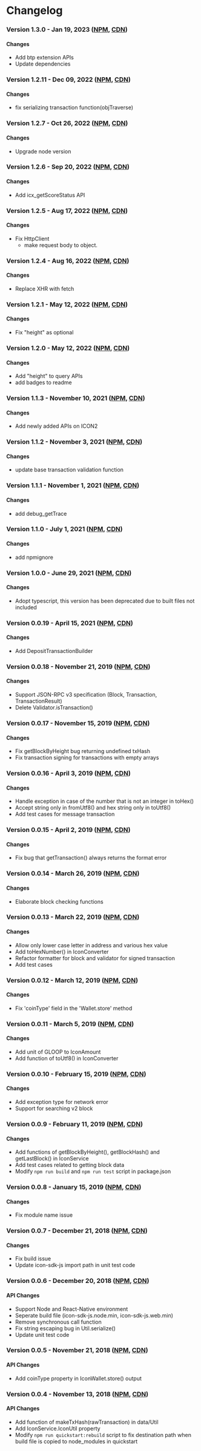 # Changelog

### Version 1.3.0 - Jan 19, 2023 ([NPM](https://www.npmjs.com/package/icon-sdk-js), [CDN](https://cdn.jsdelivr.net/npm/icon-sdk-js@1.3.0))

#### Changes
- Add btp extension APIs
- Update dependencies

### Version 1.2.11 - Dec 09, 2022 ([NPM](https://www.npmjs.com/package/icon-sdk-js), [CDN](https://cdn.jsdelivr.net/npm/icon-sdk-js@1.2.11))

#### Changes
- fix serializing transaction function(objTraverse)

### Version 1.2.7 - Oct 26, 2022 ([NPM](https://www.npmjs.com/package/icon-sdk-js), [CDN](https://cdn.jsdelivr.net/npm/icon-sdk-js@1.2.7))

#### Changes
- Upgrade node version


### Version 1.2.6 - Sep 20, 2022 ([NPM](https://www.npmjs.com/package/icon-sdk-js), [CDN](https://cdn.jsdelivr.net/npm/icon-sdk-js@1.2.6))

#### Changes
- Add icx_getScoreStatus API

### Version 1.2.5 - Aug 17, 2022 ([NPM](https://www.npmjs.com/package/icon-sdk-js), [CDN](https://cdn.jsdelivr.net/npm/icon-sdk-js@1.2.5))

#### Changes
- Fix HttpClient
  - make request body to object.

### Version 1.2.4 - Aug 16, 2022 ([NPM](https://www.npmjs.com/package/icon-sdk-js), [CDN](https://cdn.jsdelivr.net/npm/icon-sdk-js@1.2.4))

#### Changes
- Replace XHR with fetch

### Version 1.2.1 - May 12, 2022 ([NPM](https://www.npmjs.com/package/icon-sdk-js), [CDN](https://cdn.jsdelivr.net/npm/icon-sdk-js@1.2.1))

#### Changes
- Fix "height" as optional

### Version 1.2.0 - May 12, 2022 ([NPM](https://www.npmjs.com/package/icon-sdk-js), [CDN](https://cdn.jsdelivr.net/npm/icon-sdk-js@1.2.0))

#### Changes
- Add "height" to query APIs
- add badges to readme

### Version 1.1.3 - November 10, 2021 ([NPM](https://www.npmjs.com/package/icon-sdk-js), [CDN](https://cdn.jsdelivr.net/npm/icon-sdk-js@1.1.3))

#### Changes
- Add newly added APIs on ICON2

### Version 1.1.2 - November 3, 2021 ([NPM](https://www.npmjs.com/package/icon-sdk-js), [CDN](https://cdn.jsdelivr.net/npm/icon-sdk-js@1.1.2))

#### Changes
- update base transaction validation function

### Version 1.1.1 - November 1, 2021 ([NPM](https://www.npmjs.com/package/icon-sdk-js), [CDN](https://cdn.jsdelivr.net/npm/icon-sdk-js@1.1.1))

#### Changes
- add debug_getTrace

### Version 1.1.0 - July 1, 2021 ([NPM](https://www.npmjs.com/package/icon-sdk-js), [CDN](https://cdn.jsdelivr.net/npm/icon-sdk-js@1.1.0))

#### Changes
- add npmignore

### Version 1.0.0 - June 29, 2021 ([NPM](https://www.npmjs.com/package/icon-sdk-js), [CDN](https://cdn.jsdelivr.net/gh/icon-project/icon-sdk-js@1.0.0/build/icon-sdk-js.web.min.js))

#### Changes
- Adopt typescript, this version has been deprecated due to built files not included

### Version 0.0.19 - April 15, 2021 ([NPM](https://www.npmjs.com/package/icon-sdk-js), [CDN](https://cdn.jsdelivr.net/gh/icon-project/icon-sdk-js@0.0.19/build/icon-sdk-js.web.min.js))

#### Changes
- Add DepositTransactionBuilder

### Version 0.0.18 - November 21, 2019 ([NPM](https://www.npmjs.com/package/icon-sdk-js), [CDN](https://cdn.jsdelivr.net/gh/icon-project/icon-sdk-js@0.0.18/build/icon-sdk-js.web.min.js))

#### Changes
  - Support JSON-RPC v3 specification (Block, Transaction, TransactionResult)
  - Delete Validator.isTransaction()

### Version 0.0.17 - November 15, 2019 ([NPM](https://www.npmjs.com/package/icon-sdk-js), [CDN](https://cdn.jsdelivr.net/gh/icon-project/icon-sdk-js@0.0.17/build/icon-sdk-js.web.min.js))

#### Changes
  - Fix getBlockByHeight bug returning undefined txHash
  - Fix transaction signing for transactions with empty arrays

### Version 0.0.16 - April 3, 2019 ([NPM](https://www.npmjs.com/package/icon-sdk-js), [CDN](https://cdn.jsdelivr.net/gh/icon-project/icon-sdk-js@0.0.16/build/icon-sdk-js.web.min.js))

#### Changes
  - Handle exception in case of the number that is not an integer in toHex()
  - Accept string only in fromUtf8() and hex string only in toUtf8()
  - Add test cases for message transaction
  
### Version 0.0.15 - April 2, 2019 ([NPM](https://www.npmjs.com/package/icon-sdk-js), [CDN](https://cdn.jsdelivr.net/gh/icon-project/icon-sdk-js@0.0.15/build/icon-sdk-js.web.min.js))

#### Changes
  - Fix bug that getTransaction() always returns the format error

### Version 0.0.14 - March 26, 2019 ([NPM](https://www.npmjs.com/package/icon-sdk-js), [CDN](https://cdn.jsdelivr.net/gh/icon-project/icon-sdk-js@0.0.14/build/icon-sdk-js.web.min.js))

#### Changes
  - Elaborate block checking functions

### Version 0.0.13 - March 22, 2019 ([NPM](https://www.npmjs.com/package/icon-sdk-js), [CDN](https://cdn.jsdelivr.net/gh/icon-project/icon-sdk-js@0.0.13/build/icon-sdk-js.web.min.js))

#### Changes
  - Allow only lower case letter in address and various hex value
  - Add toHexNumber() in IconConverter
  - Refactor formatter for block and validator for signed transaction
  - Add test cases

### Version 0.0.12 - March 12, 2019 ([NPM](https://www.npmjs.com/package/icon-sdk-js), [CDN](https://cdn.jsdelivr.net/gh/icon-project/icon-sdk-js@0.0.12/build/icon-sdk-js.web.min.js))

#### Changes
  - Fix 'coinType' field in the 'Wallet.store' method

### Version 0.0.11 - March 5, 2019 ([NPM](https://www.npmjs.com/package/icon-sdk-js), [CDN](https://cdn.jsdelivr.net/gh/icon-project/icon-sdk-js@0.0.11/build/icon-sdk-js.web.min.js))

#### Changes
  - Add unit of GLOOP to IconAmount
  - Add function of toUtf8() in IconConverter

### Version 0.0.10 - February 15, 2019 ([NPM](https://www.npmjs.com/package/icon-sdk-js), [CDN](https://cdn.jsdelivr.net/gh/icon-project/icon-sdk-js@0.0.10/build/icon-sdk-js.web.min.js))

#### Changes
  - Add exception type for network error
  - Support for searching v2 block

### Version 0.0.9 - February 11, 2019 ([NPM](https://www.npmjs.com/package/icon-sdk-js), [CDN](https://cdn.jsdelivr.net/gh/icon-project/icon-sdk-js@0.0.9/build/icon-sdk-js.web.min.js))

#### Changes
  - Add functions of getBlockByHeight(), getBlockHash() and getLastBlock() in IconService
  - Add test cases related to getting block data
  - Modify `npm run build` and `npm run test` script in package.json

### Version 0.0.8 - January 15, 2019 ([NPM](https://www.npmjs.com/package/icon-sdk-js), [CDN](https://cdn.jsdelivr.net/gh/icon-project/icon-sdk-js@0.0.8/build/icon-sdk-js.web.min.js))

#### Changes
  - Fix module name issue

### Version 0.0.7 - December 21, 2018 ([NPM](https://www.npmjs.com/package/icon-sdk-js), [CDN](https://cdn.jsdelivr.net/gh/icon-project/icon-sdk-js@0.0.7/build/icon-sdk-js.web.min.js))

#### Changes
  - Fix build issue
  - Update icon-sdk-js import path in unit test code

### Version 0.0.6 - December 20, 2018 ([NPM](https://www.npmjs.com/package/icon-sdk-js), [CDN](https://cdn.jsdelivr.net/gh/icon-project/icon-sdk-js@0.0.6/build/icon-sdk-js.web.min.js))

#### API Changes
  - Support Node and React-Native environment
  - Seperate build file (icon-sdk-js.node.min, icon-sdk-js.web.min)
  - Remove synchronous call function
  - Fix string escaping bug in Util.serialize()
  - Update unit test code

### Version 0.0.5 - November 21, 2018 ([NPM](https://www.npmjs.com/package/icon-sdk-js), [CDN](https://cdn.jsdelivr.net/gh/icon-project/icon-sdk-js@0.0.5/build/icon-sdk-js.min.js))

#### API Changes
  - Add coinType property in IconWallet.store() output

### Version 0.0.4 - November 13, 2018 ([NPM](https://www.npmjs.com/package/icon-sdk-js), [CDN](https://cdn.jsdelivr.net/gh/icon-project/icon-sdk-js@0.0.4/build/icon-sdk-js.min.js))

#### API Changes
  - Add function of makeTxHash(rawTransaction) in data/Util
  - Add IconService.IconUtil property
  - Modify `npm run quickstart:rebuild` script to fix destination path when build file is copied to node_modules in quickstart
